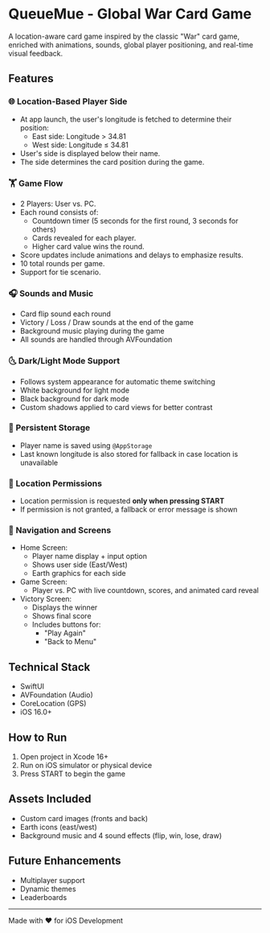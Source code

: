 # QueueMue - Global War Card Game

A location-aware card game inspired by the classic "War" card game, enriched with animations, sounds, global player positioning, and real-time visual feedback.

## Features

### 🌐 Location-Based Player Side
- At app launch, the user's longitude is fetched to determine their position:
  - East side: Longitude > 34.81
  - West side: Longitude ≤ 34.81
- User's side is displayed below their name.
- The side determines the card position during the game.

### 🏋️ Game Flow
- 2 Players: User vs. PC.
- Each round consists of:
  - Countdown timer (5 seconds for the first round, 3 seconds for others)
  - Cards revealed for each player.
  - Higher card value wins the round.
- Score updates include animations and delays to emphasize results.
- 10 total rounds per game.
- Support for tie scenario.

### 🎧 Sounds and Music
- Card flip sound each round
- Victory / Loss / Draw sounds at the end of the game
- Background music playing during the game
- All sounds are handled through AVFoundation

### 🌜 Dark/Light Mode Support
- Follows system appearance for automatic theme switching
- White background for light mode
- Black background for dark mode
- Custom shadows applied to card views for better contrast

### 📁 Persistent Storage
- Player name is saved using `@AppStorage`
- Last known longitude is also stored for fallback in case location is unavailable

### 📍 Location Permissions
- Location permission is requested **only when pressing START**
- If permission is not granted, a fallback or error message is shown

### 📕 Navigation and Screens
- Home Screen:
  - Player name display + input option
  - Shows user side (East/West)
  - Earth graphics for each side
- Game Screen:
  - Player vs. PC with live countdown, scores, and animated card reveal
- Victory Screen:
  - Displays the winner
  - Shows final score
  - Includes buttons for:
    - "Play Again"
    - "Back to Menu"

## Technical Stack
- SwiftUI
- AVFoundation (Audio)
- CoreLocation (GPS)
- iOS 16.0+

## How to Run
1. Open project in Xcode 16+
2. Run on iOS simulator or physical device
4. Press START to begin the game

## Assets Included
- Custom card images (fronts and back)
- Earth icons (east/west)
- Background music and 4 sound effects (flip, win, lose, draw)

## Future Enhancements
- Multiplayer support
- Dynamic themes
- Leaderboards

---

Made with ❤️ for iOS Development
